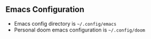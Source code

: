 ## Emacs Configuration

- Emacs config directory is `~/.config/emacs`
- Personal doom emacs configuration is `~/.config/doom`